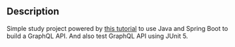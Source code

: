 ## Description

Simple study project powered by [this tutorial](https://developer.okta.com/blog/2020/01/31/java-graphql)
to use Java and Spring Boot to build a GraphQL API. And also test GraphQL API using JUnit 5. 